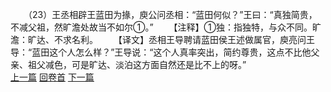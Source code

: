 　　（23）王丞相辟王蓝田为掾，庾公问丞相：“蓝田何似？”王曰：“真独简贵，不减父祖，然旷澹处故当不如尔①。”
　　【注释】①独：指独特，与众不同。旷澹：旷达、不求名利。
　　【译文】丞相王导聘请蓝田侯王述做属官，庾亮问王导：“蓝田这个人怎么样？”王导说：“这个人真率突出，简约尊贵，这点不比他父亲、祖父减色，可是旷达、淡泊这方面自然还是比不上的呀。”
<br>[上一篇](09_22) [回卷首](09_00) [下一篇](09_24)
